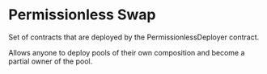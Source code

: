 # Permissionless Swap

Set of contracts that are deployed by the PermissionlessDeployer contract.

Allows anyone to deploy pools of their own composition and become a partial owner of the pool.